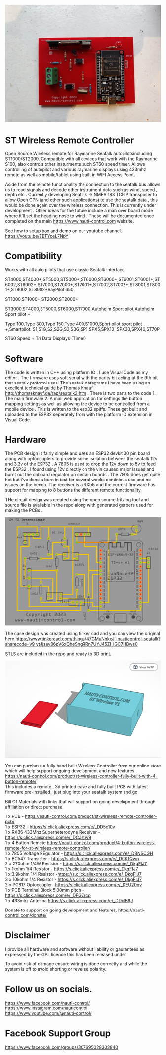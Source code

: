 ![Alt text](img/IMG_20231207_133414_191-1.jpg)
# ST Wireless Remote Controller

Open Source Wireless remote for Raymarine Seatalk  autopilotsincluding ST1000/ST2000. Compatible with all devices that work with the Raymarine S100, also controls other insturments such ST60 speed timer. Allows controlling of autopilot and various raymarine displays using 433mhz remote as well as mobile/tablet using built in WIFI Access Point. 

Aside from the remote functionality the connection to the seatalk bus allows us to read signals and decode other instrument data such as wind, speed , depth etc . Currently developing Seatalk -> NMEA 183 TCPIP transposer to allow Open CPN (and other such applications) to use the seatalk data , this would be done again over the wireless connection. This is currently under development . Other ideas for the future include a man over board mode where it'll set the heading nose to wind . These will be documented once completed on the main https://www.nauti-control.com website.

See how to setup box and demo on our youtube channel.
https://youtu.be/EBTYceL7NpY

# Compatibility

Works with all auto pilots that use classic Seatalk interface.

ST4000,ST4000+,ST5000,ST5000+,ST6000,ST6000+,ST6001,ST6001+,ST6002,ST6002+,ST7000,ST7000+,ST7001+,ST7002,ST7002+,ST8001,ST8001+,ST8002,ST8002+RayPilot 650

ST1000,ST1000+,ST2000,ST2000+

ST3000,ST4000,ST5000,ST6000,ST7000,Autohelm Sport pilot,Autohelm Sport pilot +
 
Type 100,Type 300,Type 150,Type 400,S1000,Sport pilot,sport pilot +,Smartpilot: S1,S1G,S2,S2G,S3,S3G,SP1,SPX5,SPX10 ,SPX30,SPX40,ST70P

ST60 Speed + Tri Data Displays (Timer)

# Software
The code is written in C++ using platform IO . I use Visual Code as my editor . The firmware uses soft serial with the parity bit acting at the 9th bit that seatalk protocol uses.  The seatalk datagrams I have been using an excellent technical guide by Thomas Knauf http://thomasknauf.de/rap/seatalk2.htm . There is two parts to the code 1. The main firmware 2. A mini web application for settings the button mapping settings as well as allowing the device to be controlled from a mobile device . This is written to the esp32 spiffs. These get built and uploaded to the ESP32 seperately from with the platform IO extension in Visual Code.


# Hardware

The PCB design is fairly simple and uses an ESP32 devkit 30 pin board along with optocouplers to provide some isolation between the seatalk 12v and 3.3v of the ESP32 . A 7805 is used to drop the 12v down to 5v to feed the ESP32 . I found using 12v directly on the vin caused major issues and burnt out the onboard regulator on certain boards . The 7805 does get quite hot but i've done a burn in test for several weeks continious use and no issues on the bench. The receiver is a RXb6 and the current firmware has support for mapping to 8 buttons the different remote functionality. 

THe circuit design was created using the open source fritzing tool and source file is available in the repo along with generated gerbers used for making the PCBs . 

![Alt text](img/pcbdesign.jpg)

The case design was created using tinker cad and you can view the original here https://www.tinkercad.com/things/47GMuNnkxJl-nauticontrol-seatalk?sharecode=v9_ytJjsey86pV6xQheSngRRn7UYJ45ZI_IGC7HBws0  

STLS are included in the repo and ready to 3D print.

![Alt text](img/case.jpg)

You can purchase a fully hand built Wireless Controller from our online store which will help support ongoing development and new features <br/>
https://nauti-control.com/product/st-wireless-controller-fully-built-with-4-button-remote/<br/>
This includes a remote , 3d printed case and fully built PCB with latest firmware pre-installed , just plug into your seatalk system and go.<br/>

Bill Of Materials with links that will support on going development through affiliation or direct purchase.

1 x PCB - https://nauti-control.com/product/st-wireless-remote-controller-pcb/<br/>
1 x ESP32 - https://s.click.aliexpress.com/e/_DD5c10v <br />
1 x RXB6 433Mhz Superheterodyne Receiver - https://s.click.aliexpress.com/e/_DCJstw9 <br />
1 x 4 Button Remote https://nauti-control.com/product/4-button-wireless-remote-for-st-wireless-remote-controller/<br />
1 x 7805 Voltage REgulator - https://s.click.aliexpress.com/e/_DBNSCGH <br />
1 x BC547 Transister - https://s.click.aliexpress.com/e/_DCKfQwp <br />
2 x 270ohm 1/4W Resistor - https://s.click.aliexpress.com/e/_DkgFIJ7 <br />
1 x 1kohm 1/4 Resistor - https://s.click.aliexpress.com/e/_DkgFIJ7 <br />
1 x 3.9kohm 1/4 Resistor -https://s.click.aliexpress.com/e/_DkgFIJ7 <br />
3 x 10kohm 1/4 Resistor - https://s.click.aliexpress.com/e/_DkgFIJ7 <br />
2 x PC817 Optocoupler -https://s.click.aliexpress.com/e/_DEU20qv <br />
1 x PCB Terminal Block 5.00mm pitch - https://s.click.aliexpress.com/e/_DFGZrcp <br />
1 x 433mhz Antenna https://s.click.aliexpress.com/e/_DDclB9J <br/>

Donate to support on going development and features.
https://nauti-control.com/donate/


# Disclaimer
I provide all hardware and software without liability or gaurantees as expressed by the GPL licence this has been released under <br/>

To avoid risk of damage ensure wiring is done correctly and while the system is off to avoid shorting or reverse polarity.

# Follow us on socials.

https://www.facebook.com/nauti-control/<br/>
https://www.instagram.com/nauticontrol<br/>
https://www.youtube.com/@nauti-control/ <br/>

# Facebook Support Group
https://www.facebook.com/groups/307695028303840<br/>

